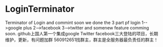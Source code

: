 # LoginTerminator
Terminator of Login and commint soon
we done the 3 part pf login
1-->google plus
2-->facebook
3-->twitter
and somenew feature comming soon.
github上国人第一个集成google  Twitter facebook三大登陆的项目，长期维护，更新，有问题加群
560912651找群主，群主是全服务器最负责任的群主！

